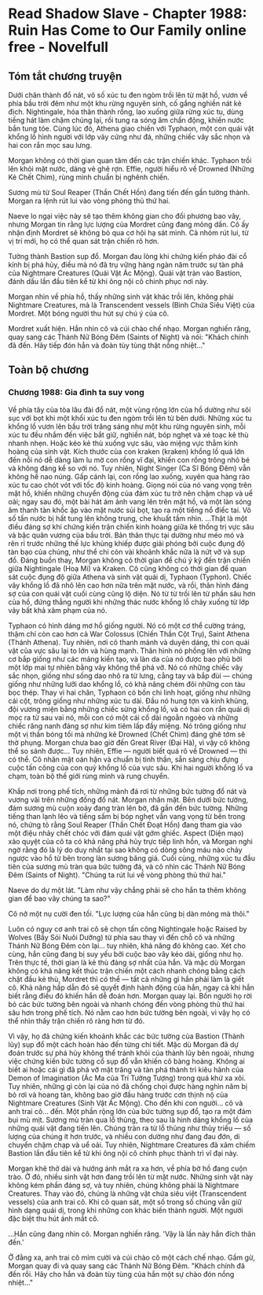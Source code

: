 # Read Shadow Slave - Chapter 1988: Ruin Has Come to Our Family online free - Novelfull

## Tóm tắt chương truyện

Dưới chân thành đổ nát, vô số xúc tu đen ngòm trồi lên từ mặt hồ, vươn về phía bầu trời đêm như một khu rừng nguyên sinh, cố gắng nghiền nát kẻ địch. Nightingale, hóa thân thành rồng, lao xuống giữa rừng xúc tu, dùng tiếng hát làm chậm chúng lại, rồi tung ra sóng âm chấn động, khiến nước bắn tung tóe. Cùng lúc đó, Athena giao chiến với Typhaon, một con quái vật khổng lồ hình người với lớp vảy cứng như đá, những chiếc vây sắc nhọn và hai con rắn mọc sau lưng.

Morgan không có thời gian quan tâm đến các trận chiến khác. Typhaon trồi lên khỏi mặt nước, dáng vẻ ghê rợn. Effie, người hiểu rõ về Drowned (Những Kẻ Chết Chìm), rùng mình chuẩn bị nghênh chiến.

Sương mù từ Soul Reaper (Thần Chết Hồn) đang tiến đến gần tường thành. Morgan ra lệnh rút lui vào vòng phòng thủ thứ hai.

Naeve lo ngại việc này sẽ tạo thêm không gian cho đối phương bao vây, nhưng Morgan tin rằng lực lượng của Mordret cũng đang mỏng dần. Cô ấy nhận định Mordret sẽ không bỏ qua cơ hội hạ sát mình. Cả nhóm rút lui, từ vị trí mới, họ có thể quan sát trận chiến rõ hơn.

Tường thành Bastion sụp đổ. Morgan đau lòng khi chứng kiến pháo đài cổ kính bị phá hủy, điều mà nó đã trụ vững hàng ngàn năm trước sự tàn phá của Nightmare Creatures (Quái Vật Ác Mộng). Quái vật tràn vào Bastion, đánh dấu lần đầu tiên kể từ khi ông nội cô chinh phục nơi này.

Morgan nhìn về phía hồ, thấy những sinh vật khác trồi lên, không phải Nightmare Creatures, mà là Transcendent vessels (Bình Chứa Siêu Việt) của Mordret. Một bóng người thu hút sự chú ý của cô.

Mordret xuất hiện. Hắn nhìn cô và cúi chào chế nhạo. Morgan nghiến răng, quay sang các Thánh Nữ Bóng Đêm (Saints of Night) và nói: "Khách chính đã đến. Hãy tiếp đón hắn và đoàn tùy tùng thật nồng nhiệt..."

## Toàn bộ chương

### Chương 1988: Gia đình ta suy vong

Về phía tây của tòa lâu đài đổ nát, một vùng rộng lớn của hồ dường như sôi sục với bọt khi một khối xúc tu đen ngòm trồi lên từ bên dưới. Những xúc tu khổng lồ vươn lên bầu trời trăng sáng như một khu rừng nguyên sinh, mỗi xúc tu đều nhắm đến việc bắt giữ, nghiền nát, bóp nghẹt và xé toạc kẻ thù nhanh nhẹn. Hoặc kéo kẻ thù xuống vực sâu, vào miệng vực thẳm kinh hoàng của sinh vật. Kích thước của con kraken (kraken) khổng lồ quá lớn đến nỗi nó dễ dàng làm lu mờ con rồng vĩ đại, khiến con rồng trông nhỏ bé và không đáng kể so với nó. Tuy nhiên, Night Singer (Ca Sĩ Bóng Đêm) vẫn không hề nao núng. Gấp cánh lại, con rồng lao xuống, xuyên qua hàng rào xúc tu cao chót vót với tốc độ kinh hoàng. Giọng nói của nó vang vọng trên mặt hồ, khiến những chuyển động của đám xúc tu trở nên chậm chạp và uể oải; ngay sau đó, một bài hát ám ảnh vang lên trên mặt hồ, và một làn sóng âm thanh tàn khốc ập vào mặt nước sủi bọt, tạo ra một tiếng nổ điếc tai. Vô số tấn nước bị hất tung lên không trung, che khuất tầm nhìn. …Thật là một điều đáng sợ khi chứng kiến trận chiến kinh hoàng giữa kẻ thống trị vực sâu và bậc quân vương của bầu trời. Bản thân thực tại dường như méo mó và rên rỉ trước những thế lực khủng khiếp được giải phóng bởi cuộc đụng độ tàn bạo của chúng, như thể chỉ còn vài khoảnh khắc nữa là nứt vỡ và sụp đổ. Đáng buồn thay, Morgan không có thời gian để chú ý kỹ đến trận chiến giữa Nightingale (Hoạ Mi) và Kraken. Cô cũng không có thời gian để quan sát cuộc đụng độ giữa Athena và sinh vật quái dị, Typhaon (Typhon). Chiếc vây khổng lồ đã nhô lên cao hơn nữa trên mặt nước, và rồi, thân hình đáng sợ của con quái vật cuối cùng cũng lộ diện. Nó từ từ trồi lên từ phần sâu hơn của hồ, đứng thẳng người khi những thác nước khổng lồ chảy xuống từ lớp vảy bất khả xâm phạm của nó.

Typhaon có hình dáng mơ hồ giống người. Nó có một cơ thể cường tráng, thậm chí còn cao hơn cả War Colossus (Chiến Thần Cột Trụ), Saint Athena (Thánh Athena). Tuy nhiên, nơi cô thanh mảnh và duyên dáng, thì con quái vật của vực sâu lại to lớn và hùng mạnh. Thân hình nó phồng lên với những cơ bắp giống như các mảng kiến tạo, và làn da của nó được bao phủ bởi một lớp mai tự nhiên bằng vảy không thể phá vỡ. Nó có những chiếc vây sắc nhọn, giống như sống dao nhô ra từ lưng, cẳng tay và bắp đùi — chúng giống như những lưỡi dao khổng lồ, có khả năng chém đôi những con tàu bọc thép. Thay vì hai chân, Typhaon có bốn chi linh hoạt, giống như những cái cột, trông giống như những xúc tu dài. Đầu nó hung tợn và kinh khủng, đội vương miện bằng những chiếc sừng khổng lồ, và có hai con rắn quái dị mọc ra từ sau vai nó, mỗi con có một cái cổ dài ngoằn ngoèo và những chiếc răng nanh đáng sợ như kim tiêm lấp đầy miệng. Nó trông giống như một vị thần bóng tối mà những kẻ Drowned (Chết Chìm) đáng ghê tởm sẽ thờ phụng. Morgan chưa bao giờ đến Great River (Đại Hà), vì vậy cô không thể so sánh được… Tuy nhiên, Effie — người biết quá rõ về Drowned — thì có thể. Cô nhăn mặt oán hận và chuẩn bị tinh thần, sẵn sàng chịu đựng cuộc tấn công của con quỷ khổng lồ của vực sâu. Khi hai người khổng lồ va chạm, toàn bộ thế giới rùng mình và rung chuyển.

Khắp nơi trong phế tích, những mảnh đá rơi từ những bức tường đổ nát và vương vãi trên những đống đổ nát. Morgan nhăn mặt. Bên dưới bức tường, đám sương mù cuộn xoáy đang tràn lên bờ, đã gần đến bức tường. Những tiếng than lạnh lẽo và tiếng sấm bị bóp nghẹt vẫn vang vọng từ bên trong nó, chứng tỏ rằng Soul Reaper (Thần Chết Đoạt Hồn) đang tham gia vào một điệu nhảy chết chóc với đám quái vật gớm ghiếc. Aspect (Diện mạo) xảo quyệt của cô ta có khả năng phá hủy trực tiếp linh hồn, và Morgan nghi ngờ rằng đó là lý do duy nhất tại sao không có dòng sông máu nào chảy ngược vào hồ từ bên trong làn sương băng giá. Cuối cùng, những xúc tu đầu tiên của sương mù tràn qua bức tường đá, và cô nhìn các Thánh Nữ Bóng Đêm (Saints of Night). "Chúng ta rút lui về vòng phòng thủ thứ hai."

Naeve do dự một lát. "Làm như vậy chẳng phải sẽ cho hắn ta thêm không gian để bao vây chúng ta sao?"

Cô nở một nụ cười đen tối. "Lực lượng của hắn cũng bị dàn mỏng mà thôi."

Luôn có nguy cơ anh trai cô sẽ chọn tấn công Nightingale hoặc Raised by Wolves (Bầy Sói Nuôi Dưỡng) từ phía sau thay vì đến chỗ cô và những Thánh Nữ Bóng Đêm còn lại… tuy nhiên, khả năng đó không cao. Xét cho cùng, hắn cũng đang bị suy yếu bởi cuộc bao vây kéo dài, giống như họ. Trên thực tế, thời gian là kẻ thù đáng sợ nhất của hắn. Và mặc dù Morgan không có khả năng kết thúc trận chiến một cách nhanh chóng bằng cách chặt đầu kẻ thù, Mordret thì có thể — tất cả những gì hắn phải làm là giết cô. Khả năng hấp dẫn đó sẽ quyết định hành động của hắn, ngay cả khi hắn biết rằng điều đó khiến hắn dễ đoán hơn. Morgan quay lại. Bốn người họ rời bỏ các bức tường bên ngoài và nhanh chóng đến vòng phòng thủ thứ hai sâu hơn trong phế tích. Nó nằm cao hơn bức tường bên ngoài, vì vậy họ có thể nhìn thấy trận chiến rõ ràng hơn từ đó.

Vì vậy, họ đã chứng kiến khoảnh khắc các bức tường của Bastion (Thành lũy) sụp đổ một cách hoàn hảo đến từng chi tiết. Mặc dù Morgan đã dự đoán trước sự phá hủy không thể tránh khỏi của thành lũy bên ngoài, nhưng việc chứng kiến bức tường cổ sụp đổ vẫn khiến cô bàng hoàng. Không ai biết ai hoặc cái gì đã phá vỡ mặt trăng và tàn phá thành trì kiêu hãnh của Demon of Imagination (Ác Ma của Trí Tưởng Tượng) trong quá khứ xa xôi. Tuy nhiên, những gì còn lại của nó đã chống chọi được hàng nghìn năm bị bỏ rơi và hoang tàn, không bao giờ đầu hàng trước cơn thịnh nộ của Nightmare Creatures (Sinh Vật Ác Mộng). Cho đến khi con người… cô và anh trai cô… đến. Một phần rộng lớn của bức tường sụp đổ, tạo ra một đám bụi mù mịt. Sương mù tràn qua lỗ thủng, theo sau là hình dáng khổng lồ của những quái vật đang tiến lên. Chúng tràn ra từ lỗ thủng như thủy triều — số lượng của chúng ít hơn trước, và nhiều con dường như đang đau đớn, di chuyển chậm chạp và uể oải. Tuy nhiên, Nightmare Creatures đã xâm chiếm Bastion lần đầu tiên kể từ khi ông nội cô chinh phục thành trì vĩ đại này.

Morgan khẽ thở dài và hướng ánh mắt ra xa hơn, về phía bờ hồ đang cuộn trào. Ở đó, nhiều sinh vật hơn đang trồi lên từ mặt nước. Những sinh vật này không kém phần đáng sợ, và tuy nhiên, chúng không phải là Nightmare Creatures. Thay vào đó, chúng là những vật chứa siêu việt (Transcendent vessels) của anh trai cô. Khi cô quan sát, một số trong số chúng vẫn giữ hình dạng quái dị, trong khi những con khác biến thành người. Một người đặc biệt thu hút ánh mắt cô.

…Hắn cũng đang nhìn cô. Morgan nghiến răng. 'Vậy là lần này hắn đích thân đến.'

Ở đằng xa, anh trai cô mỉm cười và cúi chào cô một cách chế nhạo. Gầm gừ, Morgan quay đi và quay sang các Thánh Nữ Bóng Đêm. "Khách chính đã đến rồi. Hãy cho hắn và đoàn tùy tùng của hắn một sự chào đón nồng nhiệt..."